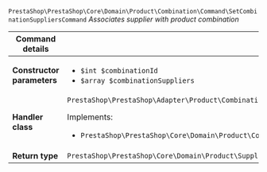 `PrestaShop\PrestaShop\Core\Domain\Product\Combination\Command\SetCombinationSuppliersCommand`
_Associates supplier with product combination_

| Command details            |    |
| -------------------------- | -- |
| **Constructor parameters** | <ul> <li>`$int $combinationId`</li>  <li>`$array $combinationSuppliers`</li> </ul> |
| **Handler class**          | `PrestaShop\PrestaShop\Adapter\Product\Combination\CommandHandler\SetCombinationSuppliersHandler`  <p> Implements: </p> <ul>  <li>`PrestaShop\PrestaShop\Core\Domain\Product\Combination\CommandHandler\SetCombinationSuppliersHandlerInterface`</li>  |
| **Return type** |  `PrestaShop\PrestaShop\Core\Domain\Product\Supplier\ValueObject\ProductSupplierId[]`  |
